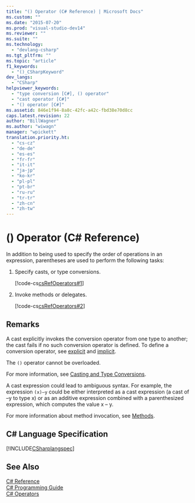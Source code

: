```yaml
---
title: "() Operator (C# Reference) | Microsoft Docs"
ms.custom: ""
ms.date: "2015-07-20"
ms.prod: "visual-studio-dev14"
ms.reviewer: ""
ms.suite: ""
ms.technology: 
  - "devlang-csharp"
ms.tgt_pltfrm: ""
ms.topic: "article"
f1_keywords: 
  - "()_CSharpKeyword"
dev_langs: 
  - "CSharp"
helpviewer_keywords: 
  - "type conversion [C#], () operator"
  - "cast operator [C#]"
  - "() operator [C#]"
ms.assetid: 846e1f94-8a8c-42fc-a42c-fbd38e70d8cc
caps.latest.revision: 22
author: "BillWagner"
ms.author: "wiwagn"
manager: "wpickett"
translation.priority.ht: 
  - "cs-cz"
  - "de-de"
  - "es-es"
  - "fr-fr"
  - "it-it"
  - "ja-jp"
  - "ko-kr"
  - "pl-pl"
  - "pt-br"
  - "ru-ru"
  - "tr-tr"
  - "zh-cn"
  - "zh-tw"
---
```

# () Operator (C# Reference)
In addition to being used to specify the order of operations in an expression, parentheses are used to perform the following tasks:  
  
1.  Specify casts, or type conversions.  
  
     [!code-cs[csRefOperators#1](../../../csharp/language-reference/operators/codesnippet/CSharp/invocation-operator_1.cs)]  
  
2.  Invoke methods or delegates.  
  
     [!code-cs[csRefOperators#2](../../../csharp/language-reference/operators/codesnippet/CSharp/invocation-operator_2.cs)]  
  
## Remarks  
 A cast explicitly invokes the conversion operator from one type to another; the cast fails if no such conversion operator is defined. To define a conversion operator, see [explicit](../../../csharp/language-reference/keywords/explicit.md) and [implicit](../../../csharp/language-reference/keywords/implicit.md).  
  
 The `()` operator cannot be overloaded.  
  
 For more information, see [Casting and Type Conversions](../../../csharp/programming-guide/types/casting-and-type-conversions.md).  
  
 A cast expression could lead to ambiguous syntax. For example, the expression `(x)–y` could be either interpreted as a cast expression (a cast of –y to type x) or as an additive expression combined with a parenthesized expression, which computes the value x – y.  
  
 For more information about method invocation, see [Methods](../../../csharp/programming-guide/classes-and-structs/methods.md).  
  
## C# Language Specification  
 [!INCLUDE[CSharplangspec](../../../csharp/language-reference/keywords/includes/csharplangspec_md.md)]  
  
## See Also  
 [C# Reference](../../../csharp/language-reference/index.md)   
 [C# Programming Guide](../../../csharp/programming-guide/index.md)   
 [C# Operators](../../../csharp/language-reference/operators/index.md)